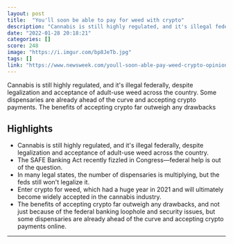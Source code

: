 ```yaml
---
layout: post
title:  "You'll soon be able to pay for weed with crypto"
description: "Cannabis is still highly regulated, and it's illegal federally, despite legalization and acceptance of adult-use weed across the country. Some dispensaries are already ahead of the curve and accepting crypto payments. The benefits of accepting crypto far outweigh any drawbacks"
date: "2022-01-28 20:18:21"
categories: []
score: 248
image: "https://i.imgur.com/bp8JeTb.jpg"
tags: []
link: "https://www.newsweek.com/youll-soon-able-pay-weed-crypto-opinion-1673653"
---
```


Cannabis is still highly regulated, and it's illegal federally, despite legalization and acceptance of adult-use weed across the country. Some dispensaries are already ahead of the curve and accepting crypto payments. The benefits of accepting crypto far outweigh any drawbacks

## Highlights

- Cannabis is still highly regulated, and it's illegal federally, despite legalization and acceptance of adult-use weed across the country.
- The SAFE Banking Act recently fizzled in Congress—federal help is out of the question.
- In many legal states, the number of dispensaries is multiplying, but the feds still won't legalize it.
- Enter crypto for weed, which had a huge year in 2021 and will ultimately become widely accepted in the cannabis industry.
- The benefits of accepting crypto far outweigh any drawbacks, and not just because of the federal banking loophole and security issues, but some dispensaries are already ahead of the curve and accepting crypto payments online.

---
